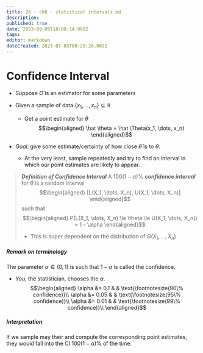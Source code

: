 ```yaml
---
title: 26 - ch8 - statistical intervals.md
description: 
published: true
date: 2023-09-05T18:08:14.968Z
tags: 
editor: markdown
dateCreated: 2023-07-03T00:28:26.069Z
---
```


# Confidence Interval
- Suppose $\hat \Theta$ is an estimator for some parameters
- Given a sample of data $\{x_1, \dots, x_n\} \subseteq \mathbb{R}$
    - Get a point estimate for $\theta$
$$\begin{aligned}
    \hat \theta = \hat \Theta(x_1, \dots, x_n)
\end{aligned}$$

- *Goal*: give some estimate/certainty of how close $\hat \theta$ is to $\theta$.
    - At the very least, sample repeatedly and try to find an interval in which our point estimates are likely to appear.

> ***Definition of Confidence Interval***
> A $100(1- \alpha) \%$ ***confidence interval*** for $\theta$ is a random interval
> $$\begin{aligned}
>     [L(X_1, \dots, X_n), U(X_1, \dots, X_n)]
> \end{aligned}$$
> such that
> $$\begin{aligned}
>     P(L(X_1, \dots, X_n) \le \theta \le U(X_1, \dots, X_n)) = 1 - \alpha
> \end{aligned}$$
> - This is super dependent on the distribution of $\hat \Theta(X_1, \dots, X_n)$

##### Remark on terminology
The parameter $\alpha \in (0, 1)$ is such that $1 - \alpha$ is called the confidence.
- *You*, the statistician, chooses the $\alpha$.
$$\begin{aligned}
    \alpha &= 0.1  & & \text{\footnotesize(90\% confidence)}\\
    \alpha &= 0.05  & & \text{\footnotesize(95\% confidence)}\\
    \alpha &= 0.01  & & \text{\footnotesize(99\% confidence)}\\
\end{aligned}$$

##### Interpretation
If we sample may their and compute the corresponding point estimates, they would fall into the CI $100(1- \alpha) \%$ of the time.




